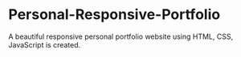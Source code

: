 # Personal-Responsive-Portfolio
A beautiful responsive personal portfolio website using HTML, CSS, JavaScript is created.  
